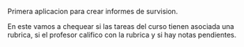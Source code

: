 Primera aplicacion para crear informes de survision.

En este vamos a chequear si las tareas del curso tienen asociada una rubrica, si el profesor califico con la rubrica y si hay notas pendientes.
